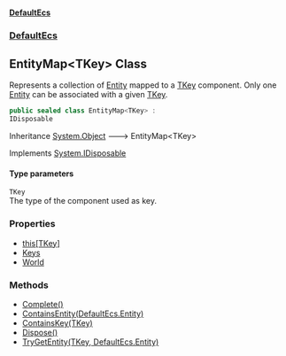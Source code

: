 #### [DefaultEcs](./index.md 'index')
### [DefaultEcs](./DefaultEcs.md 'DefaultEcs')
## EntityMap&lt;TKey&gt; Class
Represents a collection of [Entity](./DefaultEcs-Entity.md 'DefaultEcs.Entity') mapped to a [TKey](#DefaultEcs-EntityMap-TKey--TKey 'DefaultEcs.EntityMap&lt;TKey&gt;.TKey') component. Only one [Entity](./DefaultEcs-Entity.md 'DefaultEcs.Entity') can be associated with a given [TKey](#DefaultEcs-EntityMap-TKey--TKey 'DefaultEcs.EntityMap&lt;TKey&gt;.TKey').  
```csharp
public sealed class EntityMap<TKey> :
IDisposable
```
Inheritance [System.Object](https://docs.microsoft.com/en-us/dotnet/api/System.Object 'System.Object') &#129106; EntityMap&lt;TKey&gt;  

Implements [System.IDisposable](https://docs.microsoft.com/en-us/dotnet/api/System.IDisposable 'System.IDisposable')  
#### Type parameters
<a name='DefaultEcs-EntityMap-TKey--TKey'></a>
`TKey`  
The type of the component used as key.  
  
### Properties
- [this[TKey]](./DefaultEcs-EntityMap-TKey--this-TKey-.md 'DefaultEcs.EntityMap&lt;TKey&gt;.this[TKey]')
- [Keys](./DefaultEcs-EntityMap-TKey--Keys.md 'DefaultEcs.EntityMap&lt;TKey&gt;.Keys')
- [World](./DefaultEcs-EntityMap-TKey--World.md 'DefaultEcs.EntityMap&lt;TKey&gt;.World')
### Methods
- [Complete()](./DefaultEcs-EntityMap-TKey--Complete().md 'DefaultEcs.EntityMap&lt;TKey&gt;.Complete()')
- [ContainsEntity(DefaultEcs.Entity)](./DefaultEcs-EntityMap-TKey--ContainsEntity(DefaultEcs-Entity).md 'DefaultEcs.EntityMap&lt;TKey&gt;.ContainsEntity(DefaultEcs.Entity)')
- [ContainsKey(TKey)](./DefaultEcs-EntityMap-TKey--ContainsKey(TKey).md 'DefaultEcs.EntityMap&lt;TKey&gt;.ContainsKey(TKey)')
- [Dispose()](./DefaultEcs-EntityMap-TKey--Dispose().md 'DefaultEcs.EntityMap&lt;TKey&gt;.Dispose()')
- [TryGetEntity(TKey, DefaultEcs.Entity)](./DefaultEcs-EntityMap-TKey--TryGetEntity(TKey_DefaultEcs-Entity).md 'DefaultEcs.EntityMap&lt;TKey&gt;.TryGetEntity(TKey, DefaultEcs.Entity)')

